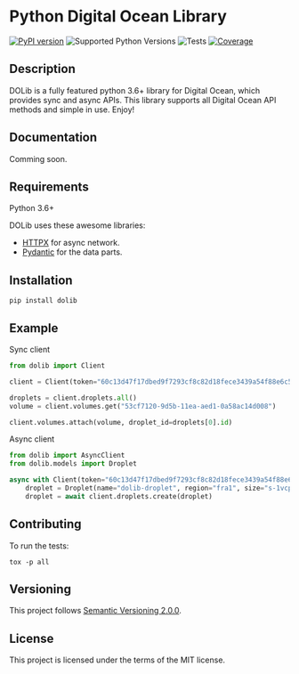 # Python Digital Ocean Library

[![PyPI version](https://badge.fury.io/py/dolib.svg)](https://badge.fury.io/py/dolib)
![Supported Python Versions](https://img.shields.io/pypi/pyversions/dolib)
![Tests](https://github.com/geraxe/dolib/workflows/Tests/badge.svg)
[![Coverage](https://codecov.io/gh/geraxe/dolib/branch/master/graph/badge.svg)](https://codecov.io/gh/geraxe/dolib)

## Description

DOLib is a fully featured python 3.6+ library for Digital Ocean, which provides sync and async APIs. This library supports all Digital Ocean API methods and simple in use. Enjoy!

## Documentation

Comming soon.

## Requirements

Python 3.6+

DOLib uses these awesome libraries:

* <a href="https://www.python-httpx.org/" class="external-link" target="_blank">HTTPX</a> for async network.
* <a href="https://pydantic-docs.helpmanual.io/" class="external-link" target="_blank">Pydantic</a> for the data parts.

## Installation

```shell
pip install dolib
```

## Example

Sync client
```Python
from dolib import Client

client = Client(token="60c13d47f17dbed9f7293cf8c82d18fece3439a54f88e6c52c2df07f87bd8dd9")

droplets = client.droplets.all()
volume = client.volumes.get("53cf7120-9d5b-11ea-aed1-0a58ac14d008")

client.volumes.attach(volume, droplet_id=droplets[0].id)
```

Async client
```Python
from dolib import AsyncClient
from dolib.models import Droplet

async with Client(token="60c13d47f17dbed9f7293cf8c82d18fece3439a54f88e6c52c2df07f87bd8dd9") as client:
    droplet = Droplet(name="dolib-droplet", region="fra1", size="s-1vcpu-1gb", image="ubuntu-18-04-x64")
    droplet = await client.droplets.create(droplet)
```




## Contributing

To run the tests:

```shell
tox -p all
```

## Versioning

This project follows [Semantic Versioning 2.0.0](http://semver.org/spec/v2.0.0.html).

## License

This project is licensed under the terms of the MIT license.
